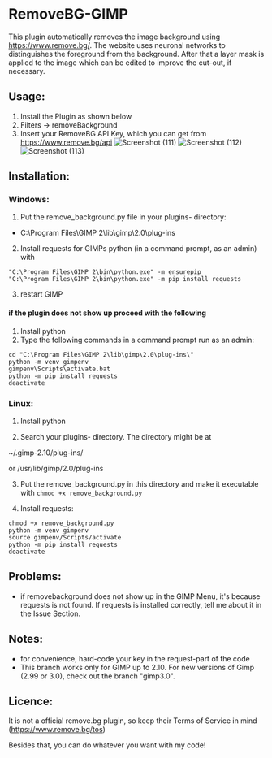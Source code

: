 # RemoveBG-GIMP
This plugin automatically removes the image background using https://www.remove.bg/. The website uses neuronal networks to distinguishes the foreground from the background. After that a layer mask is applied to the image which can be edited to improve the cut-out, if necessary. 


## Usage:
1. Install the Plugin as shown below
2. Filters -> removeBackground
3. Insert your RemoveBG API Key, which you can get from https://www.remove.bg/api
![Screenshot (111)](https://user-images.githubusercontent.com/66686353/84802853-773a8080-b001-11ea-9c1a-5da90977a010.png)
![Screenshot (112)](https://user-images.githubusercontent.com/66686353/84803152-e1532580-b001-11ea-9bf5-ff2061c3f061.png)
![Screenshot (113)](https://user-images.githubusercontent.com/66686353/84802857-786bad80-b001-11ea-9bdd-be2c37bbea8d.png)


## Installation:
### Windows: 
1. Put the remove_background.py file in your plugins- directory:

* C:\Program Files\GIMP 2\lib\gimp\2.0\plug-ins

2. Install requests for GIMPs python (in a command prompt, as an admin) with

```
"C:\Program Files\GIMP 2\bin\python.exe" -m ensurepip
"C:\Program Files\GIMP 2\bin\python.exe" -m pip install requests
```

3. restart GIMP

#### if the plugin does not show up proceed with the following
1. Install python
2. Type the following commands in a command prompt run as an admin:

```
cd "C:\Program Files\GIMP 2\lib\gimp\2.0\plug-ins\" 
python -m venv gimpenv
gimpenv\Scripts\activate.bat
python -m pip install requests
deactivate
 ```
 
### Linux: 
1. Install python

2. Search your plugins- directory. The directory might be at

 ~/.gimp-2.10/plug-ins/

 or /usr/lib/gimp/2.0/plug-ins  

3. Put the remove_background.py in this directory and make it executable with `chmod +x remove_background.py` 

4. Install requests:
```
chmod +x remove_background.py
python -m venv gimpenv
source gimpenv/Scripts/activate
python -m pip install requests
deactivate
```
 

## Problems:
- if removebackground does not show up in the GIMP Menu, it's because requests is not found. 
If requests is installed correctly, tell me about it in the Issue Section.

## Notes:
* for convenience, hard-code your key in the request-part of the code
* This branch works only for GIMP up to 2.10. For new versions of Gimp (2.99 or 3.0), check out the branch "gimp3.0".

## Licence:
It is not a official remove.bg plugin, so keep their Terms of Service in mind (https://www.remove.bg/tos)

Besides that, you can do whatever you want with my code!
